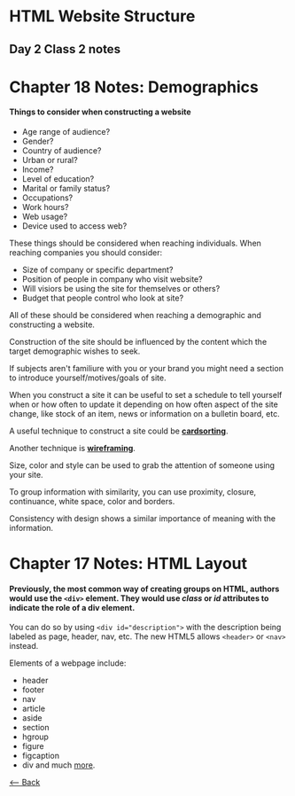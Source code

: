 # HTML Website Structure

## Day 2 Class 2 notes

# Chapter 18 Notes: Demographics

#### Things to consider when constructing a website
- Age range of audience?
- Gender?
- Country of audience?
- Urban or rural?
- Income?
- Level of education?
- Marital or family status?
- Occupations?
- Work hours?
- Web usage?
- Device used to access web?

These things should be considered when reaching individuals. When reaching companies you should consider:
- Size of company or specific department?
- Position of people in company who visit website?
- Will visiors be using the site for themselves or others?
- Budget that people control who look at site?

All of these should be considered when reaching a demographic and constructing a website.

Construction of the site should be influenced by the content which the target demographic wishes to seek.

If subjects aren't familiure with you or your brand you might need a section to introduce yourself/motives/goals of site.

When you construct a site it can be useful to set a schedule to tell yourself when or how often to update it depending on how often aspect of the site change, like stock of an item, news or information on a bulletin board, etc.

A useful technique to construct a site could be [**cardsorting**](cardsorting.md). 

Another technique is [**wireframing**](wireframe.md).

Size, color and style can be used to grab the attention of someone using your site.

To group information with similarity, you can use proximity, closure, continuance, white space, color and borders.

Consistency with design shows a similar importance of meaning with the information.

# Chapter 17 Notes: HTML Layout

#### Previously, the most common way of creating groups on HTML, authors would use the `<div>` element. They would use *class* or *id* attributes to indicate the role of a div element.

You can do so by using `<div id="description">` with the description being labeled as page, header, nav, etc. The new HTML5 allows `<header>` or `<nav>` instead.

Elements of a webpage include:
- header
- footer
- nav
- article
- aside
- section
- hgroup
- figure
- figcaption
- div
and much [more](https://www.w3schools.com/html/html_elements.asp).

[<-- Back](ToC.md)